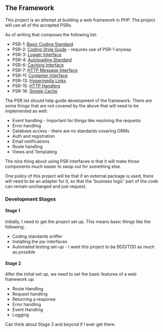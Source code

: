 ## The Framework

This project is an attempt at building a web framework in PHP. The project will use all of the accepted PSRs.

As of writing that composes the following list:

* PSR-1: [Basic Coding Standard](https://www.php-fig.org/psr/psr-1)
* PSR-2: [Coding Style Guide](https://www.php-fig.org/psr/psr-2) - requires use of PSR-1 anyway
* PSR-3: [Logger Interface](https://www.php-fig.org/psr/psr-3)
* PSR-4: [Autoloading Standard](https://www.php-fig.org/psr/psr-4)
* PSR-6: [Caching Interface](https://www.php-fig.org/psr/psr-6)
* PSR-7: [HTTP Message Interface](https://www.php-fig.org/psr/psr-7)
* PSR-11: [Container Interface](https://www.php-fig.org/psr/psr-11)
* PSR-13: [Hypermedia Links](https://www.php-fig.org/psr/psr-13)
* PSR-15: [HTTP Handlers](https://www.php-fig.org/psr/psr-15)
* PSR-16: [Simple Cache](https://www.php-fig.org/psr/psr-16)

The PSR list should help guide development of the framework. There are some things that are not covered by the above that will need to be implemented as well:

* Event handling - Important for things like resolving the requests
* Error handling
* Database access - there are no standards covering ORMs
* Auth and registration
* Email notifications
* Route handling
* Views and Templating

The nice thing about using PSR interfaces is that it will make those components much easier to swap out for something else.

One policy of this project will be that if an external package is used, there will need to be an adapter for it, so that the 'business logic' part of the code can remain unchanged and just request.

### Development Stages

#### Stage 1

Initially, I need to get the project set up. This means basic things like the following:

* Coding standards sniffer
* Installing the psr interfaces
* Automated testing set-up - I want this project to be BDD/TDD as much as possible

#### Stage 2

After the initial set up, we need to set the basic features of a web framework up:

* Route Handling
* Request handling
* Returning a response
* Error handling
* Event Handling
* Logging

Can think about Stage 3 and beyond if I ever get there.